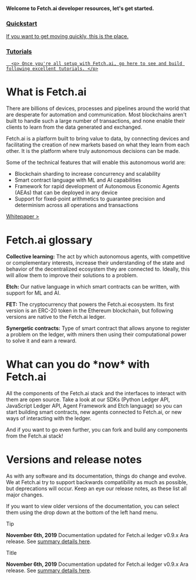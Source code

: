 <div class="grid-container">
  <div class="grid-item item1">
      <h4>Welcome to Fetch.ai developer resources, let's get started.</h4>
  </div>

  <a href="getting-started/quickstart/">
    <div class="grid-item item2">
      <h3>Quickstart</h3>
      <p> If you want to get moving quickly, this is the place.  </p>
    </div>
  </a>
  
  <a href="./tutorials/" class="grid-item item3">
      <h3>Tutorials</h3>
            
      <p> Once you're all setup with Fetch.ai, go here to see and build following excellent tutorials. </p>

  </a>
  <div class="grid-item item_whole_row no-padding">
    <h1>What is Fetch.ai</h1>
    <p>There are billions of devices, processes and pipelines around the world that are desperate for automation and communication. Most blockchains aren't built to handle such a large number of transactions, and none enable their clients to learn from the data generated and exchanged.</p>
    <p>Fetch.ai is a platform built to bring value to data, by connecting devices and facilitating the creation of new markets based on what they learn from each other. It is the platform where truly autonomous decisions can be made.</p>
    <p>Some of the technical features that will enable this autonomous world are:</p>
    <ul>
        <li>Blockchain sharding to increase concurrency and scalability</li>
        <li>Smart contract language with ML and AI capabilities</li>
        <li>Framework for rapid development of Autonomous Economic Agents (AEAs) that can be deployed in any device</li>
        <li>Support for fixed-point arithmetics to guarantee precision and determinism across all operations and transactions</li>
    </ul>
    <p><a href="https://fetch.ai/wp-content/uploads/2019/10/technical-introduction.pdf">Whitepaper > </a></p> 
  </div>

  <div class="grid-item item_whole_row no-padding">
    <h1>Fetch.ai glossary</h1>
    <p><strong>Collective learning:</strong> The act by which autonomous agents, with competitive or complementary interests, increase their understanding of the state and behavior of the decentralized ecosystem they are connected to. Ideally, this will allow them to improve their solutions to a problem.</p>
    <p><strong>Etch:</strong> Our native language in which smart contracts can be written, with support for ML and AI.</p>
    <p><strong>FET:</strong> The cryptocurrency that powers the Fetch.ai ecosystem. Its first version is an ERC-20 token in the Ethereum blockchain, but following versions are native to the Fetch.ai ledger.</p>
    <p><strong>Synergetic contracts:</strong> Type of smart contract that allows anyone to register a problem on the ledger, with miners then using their computational power to solve it and earn a reward.</p>
  </div>

  <div class="grid-item item_whole_row no-padding">
    <h1>What can you do *now* with Fetch.ai</h1>
    <p>All the components of the Fetch.ai stack and the interfaces to interact with them are open source. Take a look at our SDKs (Python Ledger API, JavaScript Ledger API, Agent Framework and Etch language) so you can start building smart contracts, new agents connected to Fetch.ai, or new ways of interacting with the ledger.</p>
    <p>And if you want to go even further, you can fork and build any components from the Fetch.ai stack!</p>
  </div>

  <div class="grid-item item_whole_row no-padding">
    <h1>Versions and release notes</h1>
    <p>As with any software and its documentation, things do change and evolve. We at Fetch.ai try to support backwards compatibility as much as possible, but deprecations will occur. Keep an eye our release notes, as these list all major changes.</p>
    <p>If you want to view older versions of the documentation, you can select them using the drop down at the bottom of the left hand menu.</p>
  </div>
</div>

<!--/div--><!-- One closing div too many-->
<!-- stuff outside of tags (added a pre for now -->

<div class="admonition tip">
  <p class="admonition-title">Tip</p>
  <p><strong>November 6th, 2019</strong>
  Documentation updated for Fetch.ai ledger v0.9.x Ara release. See <a href="summary" target="_blank">summary details here</a>.</p>
</div>

<div class="admonition note">
  <p class="admonition-title">Title</p>
  <p><strong>November 6th, 2019</strong>
  Documentation updated for Fetch.ai ledger v0.9.x Ara release. See <a href="summary" target="_blank">summary details here</a>.</p>
</div>

<br/>
